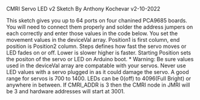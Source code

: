 CMRI Servo LED v2 Sketch By Anthony Kochevar v2-10-2022

This sketch gives you up to 64 ports on four chanined PCA9685 boards.
You will need to connect them properly and solder the address jumpers on each
correctly and enter those values in the code below.
You set the movement values in the deviceVal array.
Position1 is first column, end position is Position2 column.
Steps defines how fast the servo moves or LED fades on or off. Lower is slower higher is faster.
Starting Position sets the positon of the servo or LED on Arduino boot.
 *
Warning:  Be sure values used in the deviceVal array are compatable with your servos.
Never use LED values with a servo plugged in as it could damage the servo.
A good range for servos is 700 to 1400.  LEDs can be 0(off) to 4096(Full Bright)
or anywhere in between.
If CMRI_ADDR is 3 then the CMRI node in JMRI will be 3 and hardware addresses will start at 3001.

